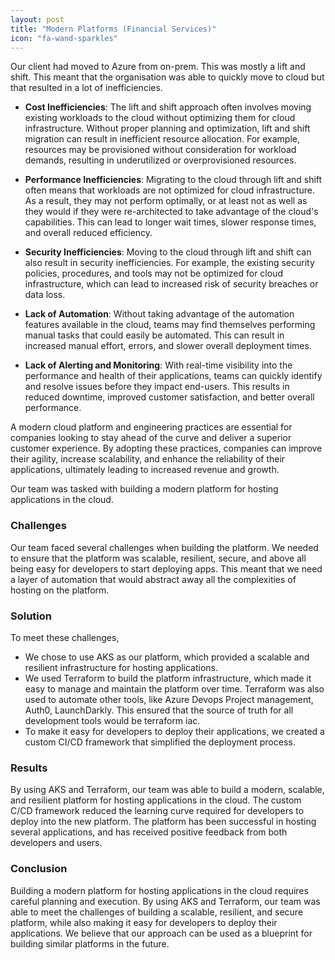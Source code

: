 ```yaml
---
layout: post
title: "Modern Platforms (Financial Services)"
icon: "fa-wand-sparkles"
---
```


Our client had moved to Azure from on-prem. This was mostly a lift and shift. This meant that the organisation was able to quickly move to cloud but that resulted in a lot of inefficiencies.

<!--more-->

- **Cost Inefficiencies**: The lift and shift approach often involves moving existing workloads to the cloud without optimizing them for cloud infrastructure. Without proper planning and optimization, lift and shift migration can result in inefficient resource allocation. For example, resources may be provisioned without consideration for workload demands, resulting in underutilized or overprovisioned resources.

- **Performance Inefficiencies**: Migrating to the cloud through lift and shift often means that workloads are not optimized for cloud infrastructure. As a result, they may not perform optimally, or at least not as well as they would if they were re-architected to take advantage of the cloud's capabilities. This can lead to longer wait times, slower response times, and overall reduced efficiency.

- **Security Inefficiencies**: Moving to the cloud through lift and shift can also result in security inefficiencies. For example, the existing security policies, procedures, and tools may not be optimized for cloud infrastructure, which can lead to increased risk of security breaches or data loss.

- **Lack of Automation**: Without taking advantage of the automation features available in the cloud, teams may find themselves performing manual tasks that could easily be automated. This can result in increased manual effort, errors, and slower overall deployment times.

- **Lack of Alerting and Monitoring**: With real-time visibility into the performance and health of their applications, teams can quickly identify and resolve issues before they impact end-users. This results in reduced downtime, improved customer satisfaction, and better overall performance. 

A modern cloud platform and engineering practices are essential for companies looking to stay ahead of the curve and deliver a superior customer experience. By adopting these practices, companies can improve their agility, increase scalability, and enhance the reliability of their applications, ultimately leading to increased revenue and growth.

Our team was tasked with building a modern platform for hosting applications in the cloud. 

### Challenges
Our team faced several challenges when building the platform. We needed to ensure that the platform was scalable, resilient, secure, and above all being easy for developers to start deploying apps. This meant that we need a layer of automation that would abstract away all the complexities of hosting on the platform.

### Solution
To meet these challenges, 
* We chose to use AKS as our platform, which provided a scalable and resilient infrastructure for hosting applications. 
* We used Terraform to build the platform infrastructure, which made it easy to manage and maintain the platform over time. Terraform was also used to automate other tools, like Azure Devops Project management, Auth0, LaunchDarkly. This ensured that the source of truth for all development tools would be terraform iac.
* To make it easy for developers to deploy their applications, we created a custom CI/CD framework that simplified the deployment process.

### Results
By using AKS and Terraform, our team was able to build a modern, scalable, and resilient platform for hosting applications in the cloud. The custom C/CD framework reduced the learning curve required for developers to deploy into the new platform. The platform has been successful in hosting several applications, and has received positive feedback from both developers and users.

### Conclusion
Building a modern platform for hosting applications in the cloud requires careful planning and execution. By using AKS and Terraform, our team was able to meet the challenges of building a scalable, resilient, and secure platform, while also making it easy for developers to deploy their applications. We believe that our approach can be used as a blueprint for building similar platforms in the future.
